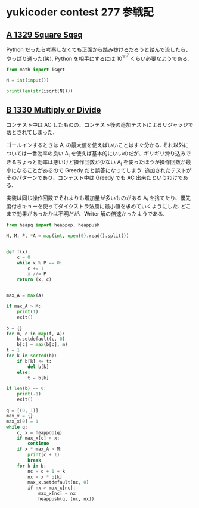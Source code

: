 # yukicoder contest 277 参戦記

## [A 1329 Square Sqsq](https://yukicoder.me/problems/no/1329)

Python だったら考察しなくても正面から踏み抜けるだろうと踏んで流したら、やっぱり通った(笑). Python を相手にするには 10<sup>10<sup>7</sup></sup> くらい必要なようである.

```python
from math import isqrt

N = int(input())

print(len(str(isqrt(N))))
```

## [B 1330 Multiply or Divide](https://yukicoder.me/problems/no/1330)

コンテスト中は AC したものの、コンテスト後の追加テストによるリジャッジで落とされてしまった.

ゴールインするときは A<sub>i</sub> の最大値を使えばいいことはすぐ分かる. それ以外については一番効率の良い A<sub>i</sub> を使えば基本的にいいのだが、ギリギリ滑り込みできるちょっと効率は悪いけど操作回数が少ない A<sub>i</sub> を使ったほうが操作回数が最小になることがあるので Greedy だと誤答になってしまう. 追加されたテストがそのパターンであり、コンテスト中は Greedy でも AC 出来たというわけである.

実装は同じ操作回数でそれよりも増加量が多いものがある A<sub>i</sub> を捨てたり、優先度付きキューを使ってダイクストラ法風に最小値を求めていくようにした. どこまで効果があったかは不明だが、Writer 解の倍速かったようである.

```python
from heapq import heappop, heappush

N, M, P, *A = map(int, open(0).read().split())


def f(x):
    c = 0
    while x % P == 0:
        c += 1
        x //= P
    return (x, c)


max_A = max(A)

if max_A > M:
    print(1)
    exit()

b = {}
for m, c in map(f, A):
    b.setdefault(c, 0)
    b[c] = max(b[c], m)
t = 1
for k in sorted(b):
    if b[k] <= t:
        del b[k]
    else:
        t = b[k]

if len(b) == 0:
    print(-1)
    exit()

q = [(0, 1)]
max_x = {}
max_x[0] = 1
while q:
    c, x = heappop(q)
    if max_x[c] > x:
        continue
    if x * max_A > M:
        print(c + 1)
        break
    for k in b:
        nc = c + 1 + k
        nx = x * b[k]
        max_x.setdefault(nc, 0)
        if nx > max_x[nc]:
            max_x[nc] = nx
            heappush(q, (nc, nx))
```
